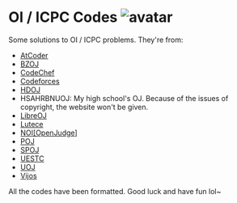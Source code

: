# OI / ICPC Codes ![avatar](https://herano.github.io/images/avatar.png)

Some solutions to OI / ICPC problems. They're from:

- [AtCoder](https://atcoder.jp/)
- [BZOJ](https://www.lydsy.com/JudgeOnline/)
- [CodeChef](https://www.codechef.com/)
- [Codeforces](https://codeforces.com/)
- [HDOJ](http://acm.hdu.edu.cn/)
- HSAHRBNUOJ: My high school's OJ. Because of the issues of copyright, the website won't be given.
- [LibreOJ](https://loj.ac/)
- [Lutece](https://lutece.xyz/)
- [NOI[OpenJudge]](http://noi.openjudge.cn/)
- [POJ](http://poj.org/)
- [SPOJ](https://www.spoj.com/)
- [UESTC](https://acm.uestc.edu.cn/home)
- [UOJ](https://uoj.ac/)
- [Vijos](https://vijos.org/)

All the codes have been formatted. Good luck and have fun lol~
